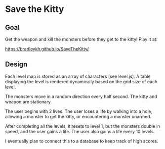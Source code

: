 Save the Kitty
==============

## Goal

Get the weapon and kill the monsters before they get to the kitty! Play it at:

https://bradleykh.github.io/SaveTheKitty/

## Design

Each level map is stored as an array of characters (see level.js). A table displaying the level is rendered dynamically based on the grid size of each level.

The monsters move in a random direction every half second. The kitty and weapon are stationary.

The user begins with 2 lives. The user loses a life by walking into a hole, allowing a monster to get the kitty, or encountering a monster unarmed.

After completing all the levels, it resets to level 1, but the monsters double in speed, and the user gains a life. The user also gains a life every 10 levels.

I eventually plan to connect this to a database to keep track of high scores.